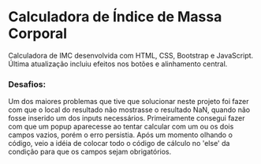 # Calculadora de Índice de Massa Corporal

Calculadora de IMC desenvolvida com HTML, CSS, Bootstrap e JavaScript. Última atualização incluiu efeitos nos botões e alinhamento central.

### Desafios:
Um dos maiores problemas que tive que solucionar neste projeto foi fazer com que o local do resultado não mostrasse o resultado NaN, quando não fosse inserido um dos inputs necessários. Primeiramente consegui fazer com que um popup aparecesse ao tentar calcular com um ou os dois campos vazios, porém o erro persistia. Após um momento olhando o código, veio a idéia de colocar todo o código de cálculo no 'else' da condição para que os campos sejam obrigatórios.
